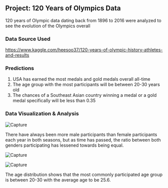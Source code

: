 ## Project: 120 Years of Olympics Data

120 years of Olympic data dating back from 1896 to 2016 were analyzed to see the evolution of the Olympics overall

### Data Source Used

https://www.kaggle.com/heesoo37/120-years-of-olympic-history-athletes-and-results

### Predictions
1) USA has earned the most medals and gold medals overall all-time
2) The age group with the most participants will be between 20-30 years old
3) The chances of a Southeast Asian country winning a medal or a gold medal specifically will be less than 0.35

### Data Visualization & Analysis

![Capture](https://user-images.githubusercontent.com/81699947/136987017-4312a050-0e5d-4db9-abc0-13bda7b37c3f.PNG)

There have always been more male participants than female participants each year in both seasons, but as time has passed, the ratio between both genders participating has lessened towards being equal.

![Capture](https://user-images.githubusercontent.com/81699947/137007874-384866d2-c0fd-488f-83ca-3c81fc1931d7.PNG)


![Capture](https://user-images.githubusercontent.com/81699947/137003499-2cdfff09-e283-4c15-bd8b-369e7f33475a.PNG)

The age distribution shows that the most commonly participated age group is between 20-30 with the average age to be 25.6.
